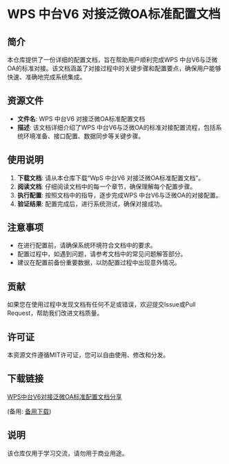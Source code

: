 # WPS 中台V6 对接泛微OA标准配置文档

## 简介
本仓库提供了一份详细的配置文档，旨在帮助用户顺利完成WPS 中台V6与泛微OA的标准对接。该文档涵盖了对接过程中的关键步骤和配置要点，确保用户能够快速、准确地完成系统集成。

## 资源文件
- **文件名**: WPS 中台V6 对接泛微OA标准配置文档
- **描述**: 该文档详细介绍了WPS 中台V6与泛微OA的标准对接配置流程，包括系统环境准备、接口配置、数据同步等关键步骤。

## 使用说明
1. **下载文档**: 请从本仓库下载“WpS 中台V6 对接泛微OA标准配置文档”。
2. **阅读文档**: 仔细阅读文档中的每一个章节，确保理解每个配置步骤。
3. **执行配置**: 按照文档中的指导，逐步完成WPS 中台V6与泛微OA的对接配置。
4. **验证结果**: 配置完成后，进行系统测试，确保对接成功。

## 注意事项
- 在进行配置前，请确保系统环境符合文档中的要求。
- 配置过程中，如遇到问题，请参考文档中的常见问题解答部分。
- 建议在配置前备份重要数据，以防配置过程中出现意外情况。

## 贡献
如果您在使用过程中发现文档有任何不足或错误，欢迎提交Issue或Pull Request，帮助我们改进文档质量。

## 许可证
本资源文件遵循MIT许可证，您可以自由使用、修改和分发。

## 下载链接
[WPS中台V6对接泛微OA标准配置文档分享](https://pan.quark.cn/s/1751d358a6ca) 

(备用: [备用下载](https://pan.baidu.com/s/1NY2rwAy439lK6HPHQ9PWPw?pwd=1234))

## 说明

该仓库仅用于学习交流，请勿用于商业用途。
